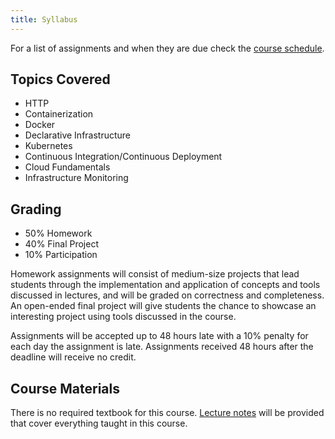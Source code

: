 ```yaml
---
title: Syllabus
---
```


For a list of assignments and when they are due check the [course schedule](/schedule).

## Topics Covered

* HTTP
* Containerization
* Docker
* Declarative Infrastructure
* Kubernetes
* Continuous Integration/Continuous Deployment
* Cloud Fundamentals
* Infrastructure Monitoring

## Grading

* 50% Homework
* 40% Final Project
* 10% Participation

Homework assignments will consist of medium-size projects that lead students through the implementation
and application of concepts and tools discussed in lectures, and will be graded on correctness and
completeness. An open-ended final project will give students the chance to showcase an interesting project
using tools discussed in the course.

Assignments will be accepted up to 48 hours late with a 10% penalty for each day the assignment is late. Assignments received 48 hours after the deadline will receive no credit.

## Course Materials

There is no required textbook for this course. [Lecture notes](/schedule) will be provided that cover everything taught in this course.
